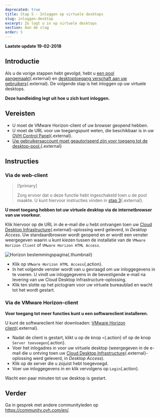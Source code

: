 ```yaml
---
deprecated: true
title: Stap 5 - Inloggen op virtuele desktops
slug: inloggen-desktop
excerpt: Zo logt u in op virtuele desktops
section: Aan de slag
order: 5
---
```


**Laatste update 19-02-2018**

## Introductie

Als u de vorige stappen hebt gevolgd, hebt u [een pool aangemaakt](https://docs.ovh.com/nl/cloud-desktop-infrastructure/howto-create-pool/){.external} en [desktoptoegang verschaft aan uw gebruikers](https://docs.ovh.com/nl/cloud-desktop-infrastructure/attribution-desk/){.external}. De volgende stap is het inloggen op uw virtuele desktops.

**Deze handleiding legt uit hoe u zich kunt inloggen.**

## Vereisten

- U moet de VMware Horizon-client of uw browser geopend hebben.
- U moet de URL voor uw toegangspunt weten, die beschikbaar is in uw [OVH Control Panel](https://www.ovh.com/auth/?action=gotomanager){.external}.
- [Uw gebruikersaccount moet geautoriseerd zijn voor toegang tot de desktop-pool.](https://docs.ovh.com/nl/cloud-desktop-infrastructure/attribution-desk/){.external}


## Instructies

### Via de web-client


> [!primary]
>
> Zorg ervoor dat u deze functie hebt ingeschakeld toen u de pool maakte. U kunt hiervoor instructies vinden in [stap 3](https://docs.ovh.com/nl/cloud-desktop-infrastructure/attribution-desk/){.external}.
> 

**U moet toegang hebben tot uw virtuele desktop via de internetbrowser van uw voorkeur.**

Klik hiervoor op de URL in de e-mail die u hebt ontvangen toen uw [Cloud Desktop Infrastructure](https://www.ovh.com/nl/cloud/cloud-desktop/infrastructure/){.external}-oplossing werd geleverd, in *Desktop Access*. Uw standaardbrowser wordt geopend en er wordt een venster weergegeven waarin u kunt kiezen tussen de installatie van de `VMware Horizon Client` of `VMware Horizon HTML Access`.

![ Horizon bestemmingspagina](images/1200.png){.thumbnail}

- Klik op `VMware Horizon HTML Access`{.action}.
- In het volgende venster wordt van u gevraagd om uw inloggegevens in te voeren. U vindt uw inloggegevens in de bevestigende e-mail na levering van uw Cloud Desktop Infrastructure-oplossing.
- Klik ten slotte op het pictogram voor uw virtuele bureaublad en wacht tot het wordt gestart.


### Via de VMware Horizon-client

**Voor toegang tot meer functies kunt u een softwareclient installeren.**

U kunt de softwareclient hier downloaden: [VMware Horizon client](https://my.vmware.com/en/web/vmware/info/slug/desktop_end_user_computing/vmware_horizon_clients/4_0){.external}.

- Nadat de client is gestart, klikt u op de knop `+`{.action} of op de knop `Server toevoegen`{.action}.
- Voer het inlogadres in voor uw virtuele desktop (weergegeven in de e-mail die u ontving toen uw [Cloud Desktop Infrastructure](https://www.ovh.com/nl/cloud/cloud-desktop/infrastructure/){.external}-oplossing werd geleverd, in *Desktop Access*).
- Klik op de server die u zojuist hebt toegevoegd.
- Voer uw inloggegevens in en klik vervolgens op `Login`{.action}.

Wacht een paar minuten tot uw desktop is gestart.

## Verder

Ga in gesprek met andere communityleden op <https://community.ovh.com/en/>.